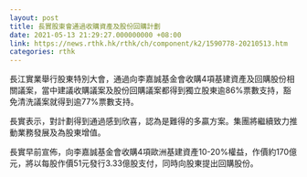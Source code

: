 ```yaml
---
layout: post
title: 長實股東會通過收購資產及股份回購計劃
date: 2021-05-13 21:29:27.000000000 +08:00
link: https://news.rthk.hk/rthk/ch/component/k2/1590778-20210513.htm
categories: rthk
---
```


長江實業舉行股東特別大會，通過向李嘉誠基金會收購4項基建資產及回購股份相關議案，當中建議收購議案及股份回購議案都得到獨立股東逾86%票數支持，豁免清洗議案就得到逾77%票數支持。

長實表示，對計劃得到通過感到欣喜，認為是難得的多贏方案。集團將繼續致力推動業務發展及為股東增值。

長實早前宣佈，向李嘉誠基金會收購4項歐洲基建資產10-20%權益，作價約170億元，將以每股作價51元發行3.33億股支付，同時向股東提出回購股份。
